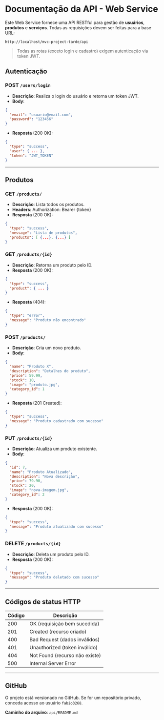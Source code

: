 # Documentação da API - Web Service

Este Web Service fornece uma API RESTful para gestão de **usuários**, **produtos** e **serviços**. Todas as requisições devem ser feitas para a base URL:

```
http://localhost/mvc-project-tarde/api
```

> Todas as rotas (exceto login e cadastro) exigem autenticação via token JWT.

## Autenticação

### POST `/users/login`

* **Descrição**: Realiza o login do usuário e retorna um token JWT.
* **Body**:

```json
{
  "email": "usuario@email.com",
  "password": "123456"
}
```

* **Resposta** (200 OK):

```json
{
  "type": "success",
  "user": { ... },
  "token": "JWT_TOKEN"
}
```

---

## Produtos

### GET `/products/`

* **Descrição**: Lista todos os produtos.
* **Headers**: Authorization: Bearer {token}
* **Resposta** (200 OK):

```json
{
  "type": "success",
  "message": "Lista de produtos",
  "products": [ {...}, {...} ]
}
```

### GET `/products/{id}`

* **Descrição**: Retorna um produto pelo ID.
* **Resposta** (200 OK):

```json
{
  "type": "success",
  "product": { ... }
}
```

* **Resposta** (404):

```json
{
  "type": "error",
  "message": "Produto não encontrado"
}
```

### POST `/products/`

* **Descrição**: Cria um novo produto.
* **Body**:

```json
{
  "name": "Produto X",
  "description": "Detalhes do produto",
  "price": 59.99,
  "stock": 10,
  "image": "produto.jpg",
  "category_id": 1
}
```

* **Resposta** (201 Created):

```json
{
  "type": "success",
  "message": "Produto cadastrado com sucesso"
}
```

### PUT `/products/{id}`

* **Descrição**: Atualiza um produto existente.
* **Body**:

```json
{
  "id": 7,
  "name": "Produto Atualizado",
  "description": "Nova descrição",
  "price": 79.90,
  "stock": 20,
  "image": "nova-imagem.jpg",
  "category_id": 2
}
```

* **Resposta** (200 OK):

```json
{
  "type": "success",
  "message": "Produto atualizado com sucesso"
}
```

### DELETE `/products/{id}`

* **Descrição**: Deleta um produto pelo ID.
* **Resposta** (200 OK):

```json
{
  "type": "success",
  "message": "Produto deletado com sucesso"
}
```

---

## Códigos de status HTTP

| Código | Descrição                      |
| ------ | ------------------------------ |
| 200    | OK (requisição bem sucedida)   |
| 201    | Created (recurso criado)       |
| 400    | Bad Request (dados inválidos)  |
| 401    | Unauthorized (token inválido)  |
| 404    | Not Found (recurso não existe) |
| 500    | Internal Server Error          |

---

## GitHub

O projeto está versionado no GitHub. Se for um repositório privado, conceda acesso ao usuário `fabio3268`.

**Caminho do arquivo**: `api/README.md`
